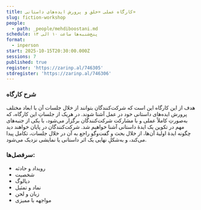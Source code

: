 ```yaml
---
title: کارگاه عملی «خلق و پرورش ایده‌های داستانی»
slug: fiction-workshop
people:
  - path: _people/mehdiboostani.md
schedule: پنج‌شنبه‌ها ساعت ۱۰ الی ۱۳
format:
  - inperson
start: 2025-10-15T20:30:00.000Z
sessions: 7
published: true
register: 'https://zarinp.al/746305'
stdregister: 'https://zarinp.al/746306'
---
```





### شرح کارگاه
هدف از این کارگاه این است که شرکت‌کنندگان بتوانند از خلال جلسات آن با ابعاد مختلف پرورش ایده‌های داستانی خود در عمل آشنا شوند. در هریک از جلساتِ این کارگاه، که به‌صورتِ کاملاً عملی و با مشارکت شرکت‌کنندگان برگزار می‌شود، با یکی از جنبه‌های مهم در تکوین یک ایدهٔ داستانی آشنا خواهیم شد. شرکت‌کنندگان در پایان خواهند دید چگونه ایدهٔ اولیهٔ آن‌ها، از خلال بحث و گفت‌وگو راجع به آن در خلال جلسات، تکامل پیدا می‌کند، و به‌شکلِ نهایی یک اثر داستانی یا نمایشی نزدیک می‌شود.  

### سرفصل‌ها:
- رویداد و حادثه 
- شخصیت 
- دیالوگ 
- نماد و تمثیل 
- زبان و لحن 
- مواجهه با ممیزی 
